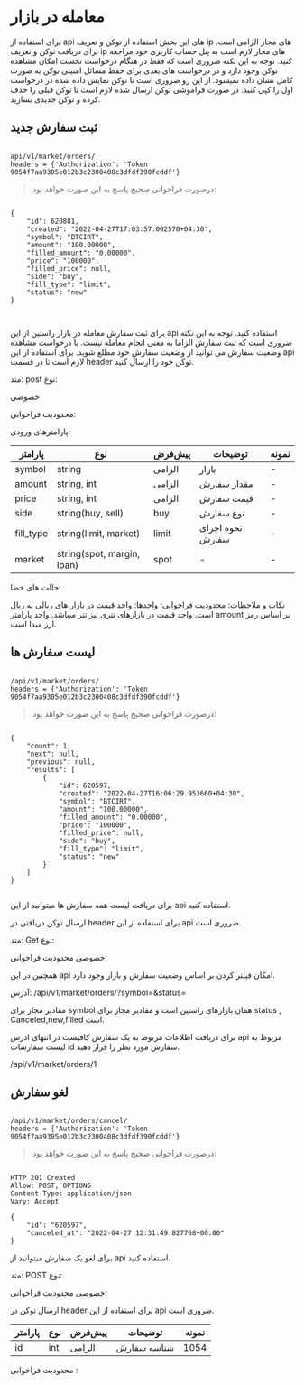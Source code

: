 # معامله در بازار


برای استفاده از api های این بخش استفاده از  توکن و تعریف ip های مجاز الزامی است. برای دریافت توکن و تعریف ip های مجاز لازم است به پنل حساب کاربری خود مراجعه کنید. توجه به این نکته ضروری است که فقط در هنگام درخواست نخست امکان مشاهده توکن وجود دارد و در درخواست های بعدی برای حفظ مسائل امنیتی توکن به صورت کامل نشان داده نمیشود. از این رو ضروری است تا توکن نمایش داده شده در درخواست اول را کپی کنید. در صورت فراموشی توکن ارسال شده لازم است تا توکن قبلی را حذف کرده و توکن جدیدی بسازید.


## ثبت سفارش جدید

```plane

api/v1/market/orders/
headers = {'Authorization': 'Token 9054f7aa9305e012b3c2300408c3dfdf390fcddf'}

```


> درصورت فراخوانی صحیح پاسخ به این صورت خواهد بود:

```plane

{
    "id": 620881,
    "created": "2022-04-27T17:03:57.002570+04:30",
    "symbol": "BTCIRT",
    "amount": "100.00000",
    "filled_amount": "0.00000",
    "price": "100000",
    "filled_price": null,
    "side": "buy",
    "fill_type": "limit",
    "status": "new"
}



```

برای ثبت سفارش معامله در بازار راستین از این api استفاده کنید. توجه به این نکته ضروری است که ثبت سفارش الزاما به معنی انجام معامله نیست. با درخواست مشاهده وضعیت سفارش می توانید از وضعیت سفارش خود مطلع شوید.
برای استفاده از این api لازم است تا در قسمت header توکن خود را ارسال کنید.


متد:
post
نوع:

خصوصی

محدودیت فراخوانی:


  پارامترهای ورودی:




پارامتر     | نوع    | پیش‌فرض   |   توضیحات     | نمونه
----------- | ----   | ------   |   ---------   | -----
symbol | string | الزامی | بازار| -
amount | string, int | الزامی | مقدار سفارش| -
price | string, int | الزامی | قیمت سفارش| -
side | string(buy, sell) | buy | نوع سفارش| -
fill_type | string(limit, market) | limit | نحوه اجرای سفارش| -
market | string(spot, margin, loan) | spot | - | -





حالت های خطا:

نکات و ملاحظات:
 محدودیت فراخوانی: 
واحدها: واحد قیمت در بازار های ریالی به ریال است. واحد قیمت در بازارهای تتری نیز تتر میباشد. واحد پارامتر amount  بر اساس رمز ارز مبدا است.




## لیست سفارش ها



```plane

/api/v1/market/orders/
headers = {'Authorization': 'Token 9054f7aa9305e012b3c2300408c3dfdf390fcddf'}

```


> درصورت فراخوانی صحیح پاسخ به این صورت خواهد بود:

```plane

{
    "count": 1,
    "next": null,
    "previous": null,
    "results": [
        {
            "id": 620597,
            "created": "2022-04-27T16:06:29.953660+04:30",
            "symbol": "BTCIRT",
            "amount": "100.00000",
            "filled_amount": "0.00000",
            "price": "100000",
            "filled_price": null,
            "side": "buy",
            "fill_type": "limit",
            "status": "new"
        }
    ]
}


```

 برای دریافت لیست همه  سفارش ها میتوانید از این api استفاده کنید.




ارسال توکن دریافتی در header برای استفاده از این api ضروری است.

متد:
Get
نوع:

خصوصی
محدودیت فراخوانی:



همچنین در این api امکان فیلتر کردن بر اساس وضعیت سفارش و بازار وجود دارد.

آدرس:
/api/v1/market/orders/?symbol=&status=

مقادیر مجاز برای symbol همان بازارهای راستین است و مقادیر مجاز برای status , 
Canceled,new,filled 
 است.

برای دریافت اطلاعات مربوط به یک سفارش کافیست در انتهای ادرس api مربوط به لیست سفارشات id سفارش مورد نظر را قرار دهید.

/api/v1/market/orders/1


## لغو سفارش



```plane

/api/v1/market/orders/cancel/
headers = {'Authorization': 'Token 9054f7aa9305e012b3c2300408c3dfdf390fcddf'}

```


> درصورت فراخوانی صحیح پاسخ به این صورت خواهد بود:

```plane

HTTP 201 Created
Allow: POST, OPTIONS
Content-Type: application/json
Vary: Accept

{
    "id": "620597",
    "canceled_at": "2022-04-27 12:31:49.827768+00:00"
}

```

برای لغو یک سفارش میتوانید از  api استفاده کنید.


متد:
POST
نوع:

خصوصی
محدودیت فراخوانی:



ارسال توکن در header برای استفاده از این api ضروری است.


پارامتر     | نوع    | پیش‌فرض   |   توضیحات     | نمونه
----------- | ----   | ------   |   ---------   | -----
id | int | الزامی | شناسه سفارش| 1054

محدودیت فراخوانی : 

